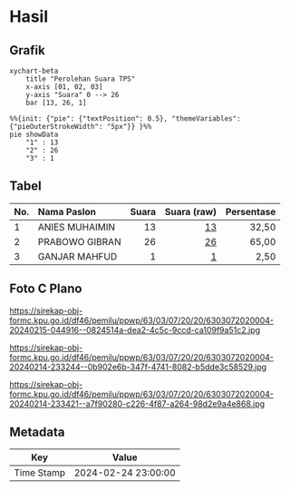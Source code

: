# Hasil

## Grafik

```mermaid
xychart-beta
    title "Perolehan Suara TPS"
    x-axis [01, 02, 03]
    y-axis "Suara" 0 --> 26
    bar [13, 26, 1]
```

```mermaid
%%{init: {"pie": {"textPosition": 0.5}, "themeVariables": {"pieOuterStrokeWidth": "5px"}} }%%
pie showData
    "1" : 13
    "2" : 26
    "3" : 1
```

## Tabel

| No. | Nama Paslon    | Suara | Suara (raw) | Persentase |
|:--- |:-------------- | -----:| -----------:| ----------:|
| 1   | ANIES MUHAIMIN | 13    | [13][p-1]   | 32,50      |
| 2   | PRABOWO GIBRAN | 26    | [26][p-2]   | 65,00      |
| 3   | GANJAR MAHFUD  | 1     | [1][p-3]    | 2,50       |


[p-1]: https://github.com/gigit-pemilu/pemilu-2024-63-kalimantan-selatan/blob/main/pilpres/hitung-suara/sub/63-kalimantan-selatan/sub/03-banjar/sub/07-astambul/sub/2020-banua-anyar-danau-salak/sub/004-tps/sub/paslon-1.txt
[p-2]: https://github.com/gigit-pemilu/pemilu-2024-63-kalimantan-selatan/blob/main/pilpres/hitung-suara/sub/63-kalimantan-selatan/sub/03-banjar/sub/07-astambul/sub/2020-banua-anyar-danau-salak/sub/004-tps/sub/paslon-2.txt
[p-3]: https://github.com/gigit-pemilu/pemilu-2024-63-kalimantan-selatan/blob/main/pilpres/hitung-suara/sub/63-kalimantan-selatan/sub/03-banjar/sub/07-astambul/sub/2020-banua-anyar-danau-salak/sub/004-tps/sub/paslon-3.txt

## Foto C Plano

https://sirekap-obj-formc.kpu.go.id/df46/pemilu/ppwp/63/03/07/20/20/6303072020004-20240215-044916--0824514a-dea2-4c5c-9ccd-ca109f9a51c2.jpg

https://sirekap-obj-formc.kpu.go.id/df46/pemilu/ppwp/63/03/07/20/20/6303072020004-20240214-233244--0b902e6b-347f-4741-8082-b5dde3c58529.jpg

https://sirekap-obj-formc.kpu.go.id/df46/pemilu/ppwp/63/03/07/20/20/6303072020004-20240214-233421--a7f90280-c226-4f87-a264-98d2e9a4e868.jpg


## Metadata

| Key        | Value               |
| ---------- | ------------------- |
| Time Stamp | 2024-02-24 23:00:00 |



